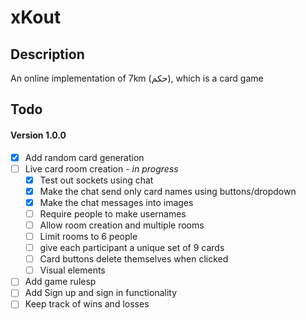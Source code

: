 xKout
==

Description
--
An online implementation of 7km (حكم), which is a card game

Todo
--
#### Version 1.0.0
- [x] Add random card generation
- [ ] Live card room creation - *in progress*
	- [x] Test out sockets using chat
	- [x] Make the chat send only card names using buttons/dropdown
	- [x] Make the chat messages into images
	- [ ] Require people to make usernames
	- [ ] Allow room creation and multiple rooms
	- [ ] Limit rooms to 6 people
	- [ ] give each participant a unique set of 9 cards
	- [ ] Card buttons delete themselves when clicked
	- [ ] Visual elements
- [ ] Add game rulesp
- [ ] Add Sign up and sign in functionality
- [ ] Keep track of wins and losses
